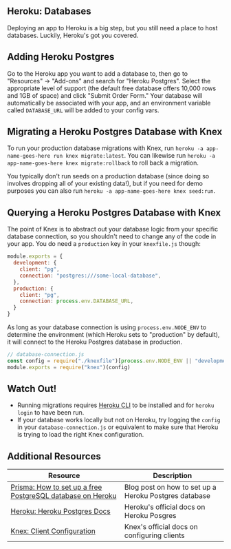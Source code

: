 ## Heroku: Databases

Deploying an app to Heroku is a big step, but you still need a place to host databases. Luckily, Heroku's got you covered.

## Adding Heroku Postgres

Go to the Heroku app you want to add a database to, then go to "Resources" -> "Add-ons" and search for "Heroku Postgres". Select the appropriate level of support (the default free database offers 10,000 rows and 1GB of space) and click "Submit Order Form." Your database will automatically be associated with your app, and an environment variable called `DATABASE_URL` will be added to your config vars.

## Migrating a Heroku Postgres Database with Knex

To run your production database migrations with Knex, run `heroku -a app-name-goes-here run knex migrate:latest`. You can likewise run `heroku -a app-name-goes-here knex migrate:rollback` to roll back a migration.

You typically don't run seeds on a production database (since doing so involves dropping all of your existing data!), but if you need for demo purposes you can also run `heroku -a app-name-goes-here knex seed:run`.

## Querying a Heroku Postgres Database with Knex

The point of Knex is to abstract out your database logic from your specific database connection, so you shouldn't need to change any of the code in your app. You do need a `production` key in your `knexfile.js` though:

```js
module.exports = {
  development: {
    client: "pg",
    connection: "postgres:///some-local-database",
  },
  production: {
    client: "pg",
    connection: process.env.DATABASE_URL,
  }
}
```

As long as your database connection is using `process.env.NODE_ENV` to determine the environment (which Heroku sets to "production" by default), it will connect to the Heroku Postgres database in production.

```js
// database-connection.js
const config = require("./knexfile")[process.env.NODE_ENV || "development"]
module.exports = require("knex")(config)
```

## Watch Out!

* Running migrations requires [Heroku CLI](https://devcenter.heroku.com/articles/heroku-cli#download-and-install) to be installed and for `heroku login` to have been run.
* If your database works locally but not on Heroku, try logging the `config` in your `database-connection.js` or equivalent to make sure that Heroku is trying to load the right Knex configuration.

## Additional Resources

| Resource | Description |
| --- | --- |
| [Prisma: How to set up a free PostgreSQL database on Heroku](https://dev.to/prisma/how-to-setup-a-free-postgresql-database-on-heroku-1dc1) | Blog post on how to set up a Heroku Postgres database |
| [Heroku: Heroku Postgres Docs](https://devcenter.heroku.com/articles/heroku-postgresql) | Heroku's official docs on Heroku Posgres |
| [Knex: Client Configuration](https://knexjs.org/#Installation-client) | Knex's official docs on configuring clients |
